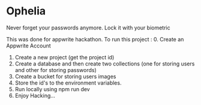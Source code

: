 # Ophelia
Never forget your passwords anymore. Lock it with your biometric

This was done for appwrite hackathon. 
To run this project :
0. Create an Appwrite Account
1. Create a new project (get the project id)
2. Create a database and then create two collections (one for storing users and other for storing passwords)
3. Create a bucket for storing users images
4. Store the id's to the environment variables. 
5. Run locally using npm run dev 
6. Enjoy Hacking...
